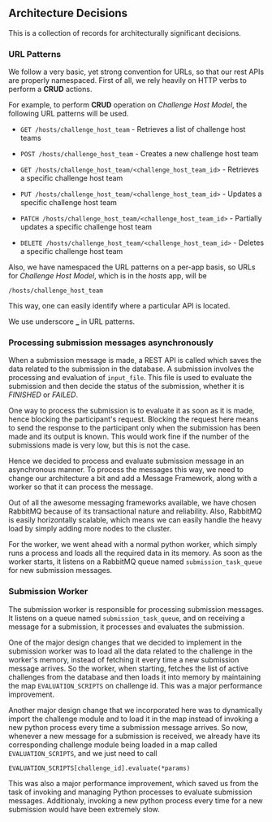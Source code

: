 ## Architecture Decisions

This is a collection of records for architecturally significant decisions.

### URL Patterns

We follow a very basic, yet strong convention for URLs, so that our rest APIs are properly namespaced. First of all, we rely heavily on HTTP verbs to perform a **CRUD** actions.

For example, to perform **CRUD** operation on _Challenge Host Model_, the following URL patterns will be used.

* `GET /hosts/challenge_host_team` - Retrieves a list of challenge host teams

* `POST /hosts/challenge_host_team` - Creates a new challenge host team

* `GET /hosts/challenge_host_team/<challenge_host_team_id>` - Retrieves a specific challenge host team

* `PUT /hosts/challenge_host_team/<challenge_host_team_id>` - Updates a specific challenge host team

* `PATCH /hosts/challenge_host_team/<challenge_host_team_id>` - Partially updates a specific challenge host team

* `DELETE /hosts/challenge_host_team/<challenge_host_team_id>` - Deletes a specific challenge host team

Also, we have namespaced the URL patterns on a per-app basis, so URLs for _Challenge Host Model_, which is in the _hosts_ app, will be

```
/hosts/challenge_host_team
```

This way, one can easily identify where a particular API is located.

We use underscore **_** in URL patterns.

### Processing submission messages asynchronously

When a submission message is made, a REST API is called which saves the data related to the submission in the database. A submission involves the processing and evaluation of `input_file`. This file is used to evaluate the submission and then decide the status of the submission, whether it is _FINISHED_ or _FAILED_.

One way to process the submission is to evaluate it as soon as it is made, hence blocking the participant's request. Blocking the request here means to send the response to the participant only when the submission has been made and its output is known. This would work fine if the number of the submissions made is very low, but this is not the case.

Hence we decided to process and evaluate submission message in an asynchronous manner. To process the messages this way, we need to change our architecture a bit and add a Message Framework, along with a worker so that it can process the message.

Out of all the awesome messaging frameworks available, we have chosen RabbitMQ because of its transactional nature and reliability. Also, RabbitMQ is easily horizontally scalable, which means we can easily handle the heavy load by simply adding more nodes to the cluster.

For the worker, we went ahead with a normal python worker, which simply runs a process and loads all the required data in its memory. As soon as the worker starts, it listens on a RabbitMQ queue named `submission_task_queue` for new submission messages.

### Submission Worker

The submission worker is responsible for processing submission messages. It listens on a queue named `submission_task_queue`, and on receiving a message for a submission, it processes and evaluates the submission.

One of the major design changes that we decided to implement in the submission worker was to load all the data related to the challenge in the worker's memory, instead of fetching it every time a new submission message arrives. So the worker, when starting, fetches the list of active challenges from the database and then loads it into memory by maintaining the map `EVALUATION_SCRIPTS` on challenge id. This was a major performance improvement.

Another major design change that we incorporated here was to dynamically import the challenge module and to load it in the map instead of invoking a new python process every time a submission message arrives. So now, whenever a new message for a submission is received, we already have its corresponding challenge module being loaded in a map called `EVALUATION_SCRIPTS`, and we just need to call

```
EVALUATION_SCRIPTS[challenge_id].evaluate(*params)
```

This was also a major performance improvement, which saved us from the task of invoking and managing Python processes to evaluate submission messages. Additionaly, invoking a new python process every time for a new submission would have been extremely slow.
